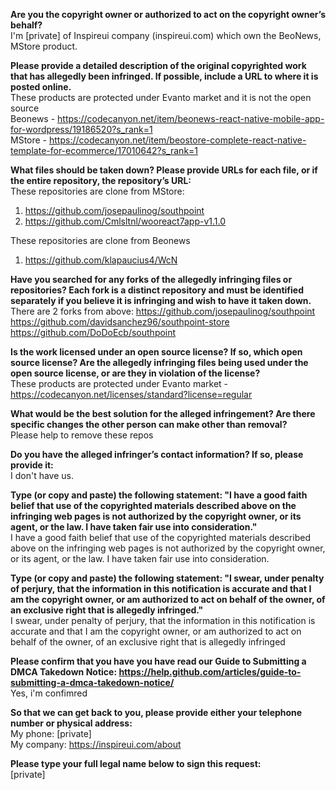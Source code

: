 **Are you the copyright owner or authorized to act on the copyright owner’s behalf?**  
I'm [private] of Inspireui company (inspireui.com) which own the BeoNews, MStore product.

**Please provide a detailed description of the original copyrighted work that has allegedly been infringed. If possible, include a URL to where it is posted online.**  
These products are protected under Evanto market and it is not the open source  
Beonews - https://codecanyon.net/item/beonews-react-native-mobile-app-for-wordpress/19186520?s_rank=1  
MStore - https://codecanyon.net/item/beostore-complete-react-native-template-for-ecommerce/17010642?s_rank=1

**What files should be taken down? Please provide URLs for each file, or if the entire repository, the repository’s URL:**  
These repositories are clone from MStore:  
1. https://github.com/josepaulinog/southpoint  
2. https://github.com/Cmlsltnl/wooreact7app-v1.1.0

These repositories are clone from Beonews  
1. https://github.com/klapaucius4/WcN

**Have you searched for any forks of the allegedly infringing files or repositories? Each fork is a distinct repository and must be identified separately if you believe it is infringing and wish to have it taken down.**  
There are 2 forks from above: https://github.com/josepaulinog/southpoint  
https://github.com/davidsanchez96/southpoint-store  
https://github.com/DoDoEcb/southpoint

**Is the work licensed under an open source license? If so, which open source license? Are the allegedly infringing files being used under the open source license, or are they in violation of the license?**  
These products are protected under Evanto market - https://codecanyon.net/licenses/standard?license=regular

**What would be the best solution for the alleged infringement? Are there specific changes the other person can make other than removal?**  
Please help to remove these repos

**Do you have the alleged infringer’s contact information? If so, please provide it:**  
I don't have us.

**Type (or copy and paste) the following statement: "I have a good faith belief that use of the copyrighted materials described above on the infringing web pages is not authorized by the copyright owner, or its agent, or the law. I have taken fair use into consideration."**  
I have a good faith belief that use of the copyrighted materials described above on the infringing web pages is not authorized by the copyright owner, or its agent, or the law. I have taken fair use into consideration.

**Type (or copy and paste) the following statement: "I swear, under penalty of perjury, that the information in this notification is accurate and that I am the copyright owner, or am authorized to act on behalf of the owner, of an exclusive right that is allegedly infringed."**  
I swear, under penalty of perjury, that the information in this notification is accurate and that I am the copyright owner, or am authorized to act on behalf of the owner, of an exclusive right that is allegedly infringed

**Please confirm that you have you have read our Guide to Submitting a DMCA Takedown Notice: https://help.github.com/articles/guide-to-submitting-a-dmca-takedown-notice/**  
Yes, i'm confimred

**So that we can get back to you, please provide either your telephone number or physical address:**  
My phone: [private]  
My company: https://inspireui.com/about

**Please type your full legal name below to sign this request:**  
[private]
